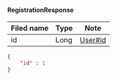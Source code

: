 #### RegistrationResponse
Filed name | Type | Note
------------ | ------------- | -------------
id | Long | [User#id](https://github.com/ilyukou/iot-docs/tree/main/dto/User.md)

```json
{
    "id" : 1
}

```
